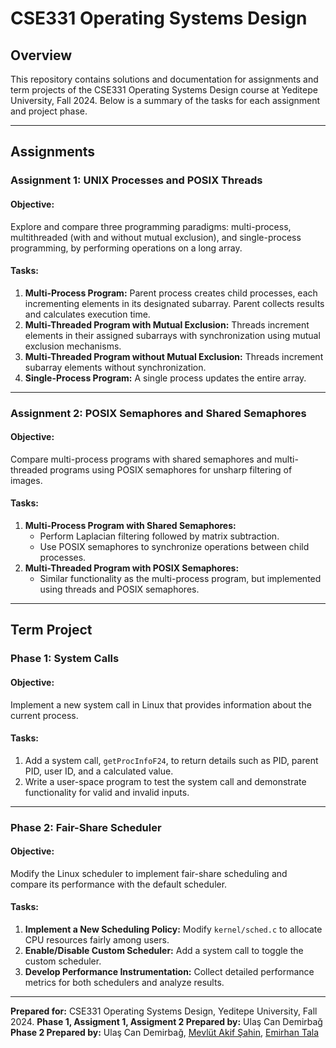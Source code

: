 # CSE331 Operating Systems Design

## Overview
This repository contains solutions and documentation for assignments and term projects of the CSE331 Operating Systems Design course at Yeditepe University, Fall 2024. Below is a summary of the tasks for each assignment and project phase.

---

## **Assignments**

### **Assignment 1: UNIX Processes and POSIX Threads**

#### Objective:
Explore and compare three programming paradigms: multi-process, multithreaded (with and without mutual exclusion), and single-process programming, by performing operations on a long array.

#### Tasks:
1. **Multi-Process Program:** Parent process creates child processes, each incrementing elements in its designated subarray. Parent collects results and calculates execution time.
2. **Multi-Threaded Program with Mutual Exclusion:** Threads increment elements in their assigned subarrays with synchronization using mutual exclusion mechanisms.
3. **Multi-Threaded Program without Mutual Exclusion:** Threads increment subarray elements without synchronization.
4. **Single-Process Program:** A single process updates the entire array.

---

### **Assignment 2: POSIX Semaphores and Shared Semaphores**

#### Objective:
Compare multi-process programs with shared semaphores and multi-threaded programs using POSIX semaphores for unsharp filtering of images.

#### Tasks:
1. **Multi-Process Program with Shared Semaphores:**
   - Perform Laplacian filtering followed by matrix subtraction.
   - Use POSIX semaphores to synchronize operations between child processes.
2. **Multi-Threaded Program with POSIX Semaphores:**
   - Similar functionality as the multi-process program, but implemented using threads and POSIX semaphores.

---

## **Term Project**

### **Phase 1: System Calls**
#### Objective:
Implement a new system call in Linux that provides information about the current process.

#### Tasks:
1. Add a system call, `getProcInfoF24`, to return details such as PID, parent PID, user ID, and a calculated value.
2. Write a user-space program to test the system call and demonstrate functionality for valid and invalid inputs.

---

### **Phase 2: Fair-Share Scheduler**
#### Objective:
Modify the Linux scheduler to implement fair-share scheduling and compare its performance with the default scheduler.

#### Tasks:
1. **Implement a New Scheduling Policy:** Modify `kernel/sched.c` to allocate CPU resources fairly among users.
2. **Enable/Disable Custom Scheduler:** Add a system call to toggle the custom scheduler.
3. **Develop Performance Instrumentation:** Collect detailed performance metrics for both schedulers and analyze results.

---

**Prepared for:** CSE331 Operating Systems Design, Yeditepe University, Fall 2024.
**Phase 1, Assigment 1, Assigment 2 Prepared by:** Ulaş Can Demirbağ
**Phase 2 Prepared by:** Ulaş Can Demirbağ, [Mevlüt Akif Şahin](https://github.com/AkifSahn), [Emirhan Tala](https://github.com/Emivvvvv)

